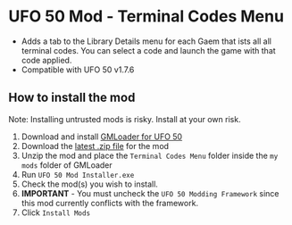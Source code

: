 # UFO 50 Mod - Terminal Codes Menu
- Adds a tab to the Library Details menu for each Gaem that ists all all terminal codes. You can select a code and launch the game with that code applied.
- Compatible with UFO 50 v1.7.6

## How to install the mod
Note: Installing untrusted mods is risky. Install at your own risk. 

1. Download and install [GMLoader for UFO 50](https://github.com/phil-macrocheira/GMLoader-UFO50/releases)
2. Download the [latest .zip file](https://github.com/davidmpickett/ufo-50-terminal-code-menu/releases) for the mod
3. Unzip the mod and place the `Terminal Codes Menu` folder inside the `my mods` folder of GMLoader
4. Run `UFO 50 Mod Installer.exe`
5. Check the mod(s) you wish to install.
6. **IMPORTANT** - You must uncheck the `UFO 50 Modding Framework` since this mod currently conflicts with the framework.
7. Click `Install Mods`
